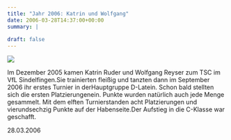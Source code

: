 ```yaml
---
title: "Jahr 2006: Katrin und Wolfgang"
date: 2006-03-28T14:37:00+00:00
summary: |
    
draft: false
---
```


![](070328_3.jpg)

Im Dezember 2005 kamen Katrin Ruder und Wolfgang Reyser zum TSC im VfL Sindelfingen.Sie trainierten fleißig und tanzten dann im September 2006 ihr erstes Turnier in derHauptgruppe D-Latein. Schon bald stellten sich die ersten Platzierungenein. Punkte wurden natürlich auch jede Menge gesammelt. Mit dem elften Turnierstanden acht Platzierungen und vierundsechzig Punkte auf der Habenseite.Der Aufstieg in die C-Klasse war geschafft.

28.03.2006


